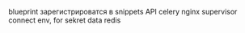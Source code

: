 blueprint
зарегистрироватся в snippets API
celery
nginx
supervisor
connect env, for sekret data
redis
